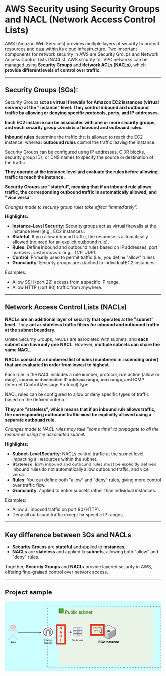 # AWS Security using Security Groups and NACL (Network Access Control Lists)

AWS (Amazon Web Services) provides multiple layers of security to protect resources and data within its cloud infrastructure. Two important components for network security in AWS are Security Groups and Network Access Control Lists (NACLs). 
AWS security for VPC networks can be managed using **Security Groups** and **Network ACLs (NACLs)**, which **provide different levels of control over traffic.**

---
## Security Groups (SGs):

Security Groups **act as virtual firewalls for Amazon EC2 instances (virtual servers) at the "instance" level. They control inbound and outbound traffic by allowing or denying specific protocols, ports, and IP addresses.**

**Each EC2 instance can be associated with one or more security groups, and each security group consists of inbound and outbound rules.**

**Inbound rules** determine the traffic that is allowed to reach the EC2 instance, whereas **outbound rules** control the traffic leaving the instance.

Security Groups can be configured using IP addresses, CIDR blocks, security group IDs, or DNS names to specify the source or destination of the traffic.

**They operate at the instance level and evaluate the rules before allowing traffic to reach the instance.**

**Security Groups are "stateful", meaning that if an inbound rule allows traffic, the corresponding outbound traffic is automatically allowed, and "vice versa".**

*Changes made to security group rules take effect "immediately".*

**Highlights:**

- **Instance-Level Security**: Security groups act as virtual firewalls at the instance level (e.g., EC2 instances).
- **Stateful**: If you allow inbound traffic, the response is automatically allowed (no need for an explicit outbound rule).
- **Rules**: Define inbound and outbound rules based on IP addresses, port numbers, and protocols (e.g., TCP, UDP).
- **Control**: Primarily used to permit traffic (i.e., you define "allow" rules).
- **Granularity**: Security groups are attached to individual EC2 instances.

Examples: 
- Allow SSH (port 22) access from a specific IP range.
- Allow HTTP (port 80) traffic from anywhere.


---
## Network Access Control Lists (NACLs)

**NACLs are an additional layer of security that operates at the "subnet" level.** They **act as stateless traffic filters for inbound and outbound traffic at the subnet boundary.**

Unlike Security Groups, NACLs are associated with subnets, and **each subnet can have only one NACL**. However, **multiple subnets can share the same NACL.**

**NACLs consist of a numbered list of rules (numbered in ascending order) that are evaluated in order from lowest to highest.**

Each rule in the NACL includes a rule number, protocol, rule action (allow or deny), source or destination IP address range, port range, and ICMP (Internet Control Message Protocol) type.

NACL rules can be configured to allow or deny specific types of traffic based on the defined criteria.

**They are "stateless", which means that if an inbound rule allows traffic, the corresponding outbound traffic must be explicitly allowed using a separate outbound rule.**

*Changes made to NACL rules may take "some time" to propagate to all the resources using the associated subnet.*

**Highlights:**

- **Subnet-Level Security**: NACLs control traffic at the subnet level, impacting all resources within the subnet.
- **Stateless**: Both inbound and outbound rules must be explicitly defined. Inbound rules do not automatically allow outbound traffic, and vice versa.
- **Rules**: You can define both "allow" and "deny" rules, giving more control over traffic flow.
- **Granularity**: Applied to entire subnets rather than individual instances.

Examples:
- Allow all inbound traffic on port 80 (HTTP).
- Deny all outbound traffic except for specific IP ranges.


---
## Key difference between SGs and NACLs

- **Security Groups** are **stateful** and applied to **instances**.
- **NACLs** are **stateless** and applied to **subnets**, allowing both "allow" and "deny" rules.

Together, **Security Groups** and **NACLs** provide layered security in AWS, offering fine-grained control over network access.


---
## Project sample

![SGs and NACLs sample](./img/0_SGs_NACLs.png)

